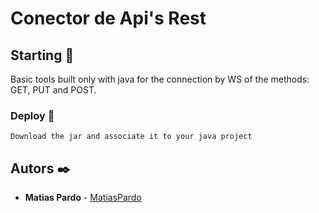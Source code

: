 # Conector de Api's Rest 

## Starting 🚀

Basic tools built only with java for the connection by WS of the methods: GET, PUT and POST.

### Deploy 🔧
```
Download the jar and associate it to your java project
```

## Autors ✒️

* **Matias Pardo** - [MatiasPardo](https://github.com/matiaspardo)

